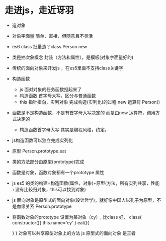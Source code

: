 # 走进js，走近讶羽

- 造对象
 - 对象字面量
    简单，直接，但随意且不灵活
 - es6 class
    批量造？class Person 
    new 
 - 类是抽次象概念 封装（方法和属性），是模板(对象字面量好的)
 - 传统的面向对象来开发js ，在es5里面不支持class关键字

- 构造函数
  - js 面对对象的任务函数担起来了
  - 构造函数 首字母大写，区分与普通函数
  - this 指针指向，实列对象
    完成构造(实列化)的过程 
  new 运算符 Person()

- 函数是不是构造函数，不是有首字母大写决定的
  而是由new 运算符，调用方式决定的
  - 构造函数首字母大写 其实是编程风格，约定。

- js构造函数可以独立完成实列化
- 原型
  Person.prototype.eat

- 类的方法部分由原型(prototype)完成
- 函数是对象，函数对象都有一个prototype 属性

- js es5 的类的构建=构造函数(属性，对象)+原型(方法，所有实列共享，性能+没有比较归对象，this可以找到对象)

- js 面向对象是原型式的面向对象(设计哲学)，就好像中国人以孔子为原型，不是血缘关系
Person.prototype

- 将函数对象的prototype 设置为某对象（cy）,
  比class 好，
  class{
    constructor(){
        this.name='cy'
    }
    eat(){

    }
  }
  对象可以共享原型对象上的方法
  js 原型式的面向对象 是王者
  